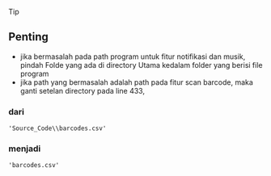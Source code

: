 >[!TIP]
>## Penting
- jika bermasalah pada path program untuk fitur notifikasi dan musik, pindah Folde <Sound> yang ada di directory Utama kedalam folder yang berisi file program
- jika path yang bermasalah adalah path pada fitur scan barcode, maka ganti setelan directory pada line 433,
### dari
  	'Source_Code\\barcodes.csv'
### menjadi
	'barcodes.csv'
